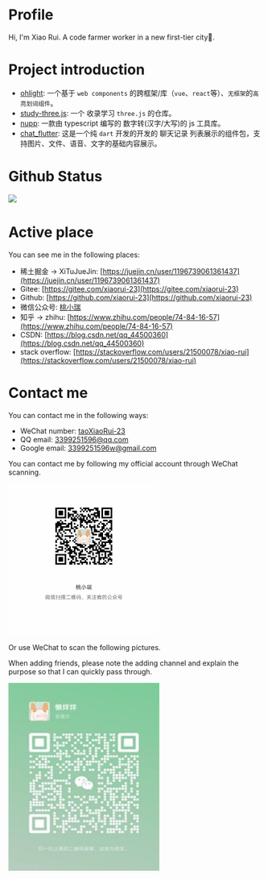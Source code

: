 
# Profile

Hi, I'm Xiao Rui. A code farmer worker in a new first-tier city👷.

# Project introduction

- [ohlight](https://github.com/xiaorui-23/ohlight): 一个基于 `web components` 的跨框架/库（`vue`、`react`等）、`无框架`的`高亮划词组件`。
- [study-three.js](https://github.com/xiaorui-23/study-three.js): 一个 收录学习 `three.js` 的仓库。
- [nupp](https://github.com/xiaorui-23/nupp): 一款由 typescript 编写的 数字转(汉字/大写)的 js 工具库。 
- [chat_flutter](https://github.com/xiaorui-23/flutter_chat.git): 这是一个纯 `dart` 开发的开发的 聊天记录 列表展示的组件包，支持图片、文件、语音、文字的基础内容展示。

# Github Status

![](https://camo.githubusercontent.com/d918dd995a540eb1920c0a74f033a6a51ee0a65c51f9b369a15f8da2cda62b31/68747470733a2f2f6769746875622d726561646d652d61637469766974792d67726170682e6379636c69632e6170702f67726170683f757365726e616d653d7869616f7275692d3233267468656d653d676974687562)
<!-- ![](https://github-readme-activity-graph.cyclic.app/graph?username=xiaorui-23&theme=github) -->

# Active place

You can see me in the following places:

- 稀土掘金 -> XiTuJueJin: [https://juejin.cn/user/1196739061361437](https://juejin.cn/user/1196739061361437)
- Gitee: [https://gitee.com/xiaorui-23](https://gitee.com/xiaorui-23)
- Github: [https://github.com/xiaorui-23](https://github.com/xiaorui-23)
- 微信公众号: [桃小瑞]()
- 知乎 -> zhihu: [https://www.zhihu.com/people/74-84-16-57](https://www.zhihu.com/people/74-84-16-57)
- CSDN: [https://blog.csdn.net/qq_44500360](https://blog.csdn.net/qq_44500360)
- stack overflow: [https://stackoverflow.com/users/21500078/xiao-rui](https://stackoverflow.com/users/21500078/xiao-rui)

# Contact me

You can contact me in the following ways:

- WeChat number: [taoXiaoRui-23]()
- QQ email: 3399251596@qq.com
- Google email: 3399251596w@gmail.com

You can contact me by following my official account through WeChat scanning.

<img src="https://raw.githubusercontent.com/xiaorui-23/xiaorui-23/master/WeChatOfficialAccount.jpg" width="300" height="300" />

Or use WeChat to scan the following pictures.

When adding friends, please note the adding channel and explain the purpose so that I can quickly pass through.

<img src="https://github.com/xiaorui-23/xiaorui-23/blob/master/Wechat.jpeg" width="300" height="373"></img>
